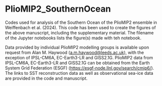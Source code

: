 # PlioMIP2_SouthernOcean
Codes used for analysis of the Southern Ocean of the PlioMIP2 ensemble in Weiffenbach et al. (2024).
This code has been used to create the figures of the above manuscript, including the supplementary material. The filename of the Jupyter notebooks lists the figure(s) made with teh notebook. 

Data provided by individual PlioMIP2 modelling groups is available upon request from Alan M. Haywood (a.m.haywood@leeds.ac.uk), with the exception of IPSL-CM6A, EC-Earth3-LR and GISS2.1G. PlioMIP2 data from IPSL-CM6A, EC-Earth3-LR and GISS2.1G can be obtained from the Earth System Grid Federation (ESGF) (https://esgf-node.llnl.gov/search/cmip6/). The links to SST reconstruction data as well as observational sea-ice data are provided in the code and manuscript.
